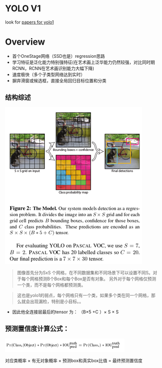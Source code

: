 
# YOLO V1 

look for [papers for yolo1](https://github.com/leoluopy/paper_discussing/blob/master/yolo/yolo1/yolo_1.pdf)


# Overview

+ 首个OneStage网络（SSD也是）regression思路
+ 学习特征是泛化能力特别强特征(在艺术画上泛华能力仍然较强，对比同时期RCNN，RCNN在艺术画识别能力大幅下降)
+ 速度极快（多个子类型网络达到实时）
+ 摒弃滑窗或候选框，直接全局回归目标位置和分类



## 结构综述
![](./arch.png)

>图像首先分为SxS 个网格，在不同数据集和不同场景下可以设置不同S。对于每个网格预测B个Box和每个Box是否有对象。
另外对于每个网格仅预测一个类，而不是每个网格都预测类。

>这也是yolo1的弱点，每个网格只有一个类，如果多个类在同一个网格，那么就会出现漏检，特别是小目标。。

+ 因此他全连接层最后的tensor 为： （B×5 +C ）× S × S


## 预测置信度计算公式：

![](./fromula_pre.png)

对应类概率 × 有无对象概率 × 预测box和真实box比值 = 最终预测置信度







